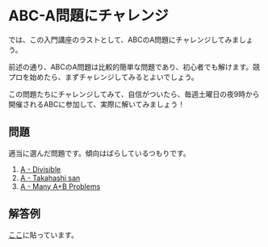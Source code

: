 # ABC-A問題にチャレンジ

では、この入門講座のラストとして、ABCのA問題にチャレンジしてみましょう。

前述の通り、ABCのA問題は比較的簡単な問題であり、初心者でも解けます。競プロを始めたら、まずチャレンジしてみるとよいでしょう。

この問題たちにチャレンジしてみて、自信がついたら、毎週土曜日の夜9時から開催されるABCに参加して、実際に解いてみましょう！

## 問題

適当に選んだ問題です。傾向はばらしているつもりです。

1. [A - Divisible](https://atcoder.jp/contests/abc347/tasks/abc347_a)
2. [A - Takahashi san](https://atcoder.jp/contests/abc325/tasks/abc325_a)
3. [A - Many A+B Problems](https://atcoder.jp/contests/abc288/tasks/abc288_a)

## 解答例

[ここ](./3_Level-A_ans.md)に貼っています。